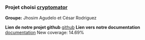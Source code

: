 ### Projet choisi [cryptomator](https://github.com/umontreal-diro/cryptomator)  

**Groupe:** Jhosim Agudelo et César Rodriguez

**Lien de notre projet github** [github](https://github.com/jupyter333/Cryptomator/tree/develop)
**Lien vers notre documentation** [documentation](https://github.com/jupyter333/Cryptomator/blob/develop/documentationDesTests.md)
New coverage: 14.69%
